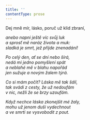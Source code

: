 ```yaml
---
title: ''
contentType: prose
---
```


Dej mně mír, lásko, poruč už klid zbraní,

_anebo napni ještě víc svůj luk  
a sprosť mě naráz života a muk:  
sladká je smrt, jež přijde znenadání!_

_Po celý den, ať se dní nebo šírá,  
nedá mi jedno pomyšlení spát  
a neblahé mě v blahu napořád  
jen sužuje a novým žalem týrá._

_Co si mám počít? Láska mě tak šálí,  
tak svádí z cesty, že už nedoufám  
v nic, nežli že se brzy uzoufám._

_Když nechce láska zkonejšit mé žaly,  
mohu už jenom duši vydechnout  
a ve smrti se vysvobodit z pout._
